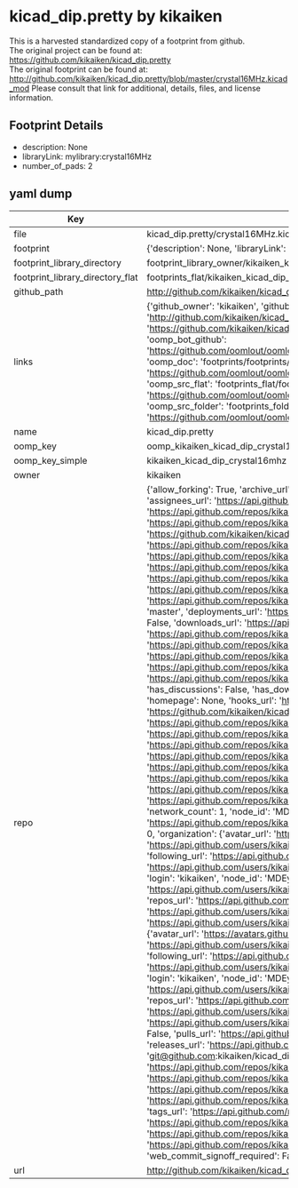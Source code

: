 # kicad_dip.pretty by kikaiken  
This is a harvested standardized copy of a footprint from github.  
The original project can be found at:  
https://github.com/kikaiken/kicad_dip.pretty  
The original footprint can be found at:
http://github.com/kikaiken/kicad_dip.pretty/blob/master/crystal16MHz.kicad_mod
Please consult that link for additional, details, files, and license information.  
## Footprint Details
* description: None  
* libraryLink: mylibrary:crystal16MHz  
* number_of_pads: 2  
## yaml dump  
| Key | Value |  
| --- | --- |  
| file | kicad_dip.pretty/crystal16MHz.kicad_mod |  
| footprint | {'description': None, 'libraryLink': 'mylibrary:crystal16MHz', 'number_of_pads': 2} |  
| footprint_library_directory | footprint_library_owner/kikaiken_kicad_dip.pretty |  
| footprint_library_directory_flat | footprints_flat/kikaiken_kicad_dip_crystal16mhz/working |  
| github_path | http://github.com/kikaiken/kicad_dip.pretty/blob/master/crystal16MHz.kicad_mod |  
| links | {'github_owner': 'kikaiken', 'github_repo_name': 'kicad_dip.pretty', 'github_src': 'http://github.com/kikaiken/kicad_dip.pretty/blob/master/crystal16MHz.kicad_mod', 'github_src_repo': 'https://github.com/kikaiken/kicad_dip.pretty', 'oomp_bot': 'footprints/kikaiken_kicad_dip_crystal16mhz/working', 'oomp_bot_github': 'https://github.com/oomlout/oomlout_oomp_footprint_bot/tree/main/footprints/kikaiken_kicad_dip_crystal16mhz/working', 'oomp_doc': 'footprints/footprints/kikaiken/kicad_dip/crystal16MHz/working/', 'oomp_doc_github': 'https://github.com/oomlout/oomlout_oomp_footprint_doc/tree/main/footprints/footprints/kikaiken/kicad_dip/crystal16MHz/working', 'oomp_src_flat': 'footprints_flat/footprints_flat/kikaiken_kicad_dip_crystal16mhz/working', 'oomp_src_flat_github': 'https://github.com/oomlout/oomlout_oomp_footprint_src/tree/main/footprints_flat/kikaiken_kicad_dip_crystal16mhz/working', 'oomp_src_folder': 'footprints_folder/footprints_folder/kikaiken/kicad_dip/crystal16MHz/working', 'oomp_src_folder_github': 'https://github.com/oomlout/oomlout_oomp_footprint_src/tree/main/footprints_folder/kikaiken/kicad_dip/crystal16MHz/working'} |  
| name | kicad_dip.pretty |  
| oomp_key | oomp_kikaiken_kicad_dip_crystal16mhz |  
| oomp_key_simple | kikaiken_kicad_dip_crystal16mhz |  
| owner | kikaiken |  
| repo | {'allow_forking': True, 'archive_url': 'https://api.github.com/repos/kikaiken/kicad_dip.pretty/{archive_format}{/ref}', 'archived': False, 'assignees_url': 'https://api.github.com/repos/kikaiken/kicad_dip.pretty/assignees{/user}', 'blobs_url': 'https://api.github.com/repos/kikaiken/kicad_dip.pretty/git/blobs{/sha}', 'branches_url': 'https://api.github.com/repos/kikaiken/kicad_dip.pretty/branches{/branch}', 'clone_url': 'https://github.com/kikaiken/kicad_dip.pretty.git', 'collaborators_url': 'https://api.github.com/repos/kikaiken/kicad_dip.pretty/collaborators{/collaborator}', 'comments_url': 'https://api.github.com/repos/kikaiken/kicad_dip.pretty/comments{/number}', 'commits_url': 'https://api.github.com/repos/kikaiken/kicad_dip.pretty/commits{/sha}', 'compare_url': 'https://api.github.com/repos/kikaiken/kicad_dip.pretty/compare/{base}...{head}', 'contents_url': 'https://api.github.com/repos/kikaiken/kicad_dip.pretty/contents/{+path}', 'contributors_url': 'https://api.github.com/repos/kikaiken/kicad_dip.pretty/contributors', 'created_at': '2016-02-15T13:36:42Z', 'default_branch': 'master', 'deployments_url': 'https://api.github.com/repos/kikaiken/kicad_dip.pretty/deployments', 'description': None, 'disabled': False, 'downloads_url': 'https://api.github.com/repos/kikaiken/kicad_dip.pretty/downloads', 'events_url': 'https://api.github.com/repos/kikaiken/kicad_dip.pretty/events', 'fork': False, 'forks': 1, 'forks_count': 1, 'forks_url': 'https://api.github.com/repos/kikaiken/kicad_dip.pretty/forks', 'full_name': 'kikaiken/kicad_dip.pretty', 'git_commits_url': 'https://api.github.com/repos/kikaiken/kicad_dip.pretty/git/commits{/sha}', 'git_refs_url': 'https://api.github.com/repos/kikaiken/kicad_dip.pretty/git/refs{/sha}', 'git_tags_url': 'https://api.github.com/repos/kikaiken/kicad_dip.pretty/git/tags{/sha}', 'git_url': 'git://github.com/kikaiken/kicad_dip.pretty.git', 'has_discussions': False, 'has_downloads': True, 'has_issues': True, 'has_pages': False, 'has_projects': True, 'has_wiki': True, 'homepage': None, 'hooks_url': 'https://api.github.com/repos/kikaiken/kicad_dip.pretty/hooks', 'html_url': 'https://github.com/kikaiken/kicad_dip.pretty', 'id': 51757841, 'is_template': False, 'issue_comment_url': 'https://api.github.com/repos/kikaiken/kicad_dip.pretty/issues/comments{/number}', 'issue_events_url': 'https://api.github.com/repos/kikaiken/kicad_dip.pretty/issues/events{/number}', 'issues_url': 'https://api.github.com/repos/kikaiken/kicad_dip.pretty/issues{/number}', 'keys_url': 'https://api.github.com/repos/kikaiken/kicad_dip.pretty/keys{/key_id}', 'labels_url': 'https://api.github.com/repos/kikaiken/kicad_dip.pretty/labels{/name}', 'language': None, 'languages_url': 'https://api.github.com/repos/kikaiken/kicad_dip.pretty/languages', 'license': None, 'merges_url': 'https://api.github.com/repos/kikaiken/kicad_dip.pretty/merges', 'milestones_url': 'https://api.github.com/repos/kikaiken/kicad_dip.pretty/milestones{/number}', 'mirror_url': None, 'name': 'kicad_dip.pretty', 'network_count': 1, 'node_id': 'MDEwOlJlcG9zaXRvcnk1MTc1Nzg0MQ==', 'notifications_url': 'https://api.github.com/repos/kikaiken/kicad_dip.pretty/notifications{?since,all,participating}', 'open_issues': 0, 'open_issues_count': 0, 'organization': {'avatar_url': 'https://avatars.githubusercontent.com/u/17247325?v=4', 'events_url': 'https://api.github.com/users/kikaiken/events{/privacy}', 'followers_url': 'https://api.github.com/users/kikaiken/followers', 'following_url': 'https://api.github.com/users/kikaiken/following{/other_user}', 'gists_url': 'https://api.github.com/users/kikaiken/gists{/gist_id}', 'gravatar_id': '', 'html_url': 'https://github.com/kikaiken', 'id': 17247325, 'login': 'kikaiken', 'node_id': 'MDEyOk9yZ2FuaXphdGlvbjE3MjQ3MzI1', 'organizations_url': 'https://api.github.com/users/kikaiken/orgs', 'received_events_url': 'https://api.github.com/users/kikaiken/received_events', 'repos_url': 'https://api.github.com/users/kikaiken/repos', 'site_admin': False, 'starred_url': 'https://api.github.com/users/kikaiken/starred{/owner}{/repo}', 'subscriptions_url': 'https://api.github.com/users/kikaiken/subscriptions', 'type': 'Organization', 'url': 'https://api.github.com/users/kikaiken'}, 'owner': {'avatar_url': 'https://avatars.githubusercontent.com/u/17247325?v=4', 'events_url': 'https://api.github.com/users/kikaiken/events{/privacy}', 'followers_url': 'https://api.github.com/users/kikaiken/followers', 'following_url': 'https://api.github.com/users/kikaiken/following{/other_user}', 'gists_url': 'https://api.github.com/users/kikaiken/gists{/gist_id}', 'gravatar_id': '', 'html_url': 'https://github.com/kikaiken', 'id': 17247325, 'login': 'kikaiken', 'node_id': 'MDEyOk9yZ2FuaXphdGlvbjE3MjQ3MzI1', 'organizations_url': 'https://api.github.com/users/kikaiken/orgs', 'received_events_url': 'https://api.github.com/users/kikaiken/received_events', 'repos_url': 'https://api.github.com/users/kikaiken/repos', 'site_admin': False, 'starred_url': 'https://api.github.com/users/kikaiken/starred{/owner}{/repo}', 'subscriptions_url': 'https://api.github.com/users/kikaiken/subscriptions', 'type': 'Organization', 'url': 'https://api.github.com/users/kikaiken'}, 'private': False, 'pulls_url': 'https://api.github.com/repos/kikaiken/kicad_dip.pretty/pulls{/number}', 'pushed_at': '2016-02-15T14:04:23Z', 'releases_url': 'https://api.github.com/repos/kikaiken/kicad_dip.pretty/releases{/id}', 'size': 0, 'ssh_url': 'git@github.com:kikaiken/kicad_dip.pretty.git', 'stargazers_count': 0, 'stargazers_url': 'https://api.github.com/repos/kikaiken/kicad_dip.pretty/stargazers', 'statuses_url': 'https://api.github.com/repos/kikaiken/kicad_dip.pretty/statuses/{sha}', 'subscribers_count': 2, 'subscribers_url': 'https://api.github.com/repos/kikaiken/kicad_dip.pretty/subscribers', 'subscription_url': 'https://api.github.com/repos/kikaiken/kicad_dip.pretty/subscription', 'svn_url': 'https://github.com/kikaiken/kicad_dip.pretty', 'tags_url': 'https://api.github.com/repos/kikaiken/kicad_dip.pretty/tags', 'teams_url': 'https://api.github.com/repos/kikaiken/kicad_dip.pretty/teams', 'temp_clone_token': None, 'topics': [], 'trees_url': 'https://api.github.com/repos/kikaiken/kicad_dip.pretty/git/trees{/sha}', 'updated_at': '2016-02-15T13:36:42Z', 'url': 'https://api.github.com/repos/kikaiken/kicad_dip.pretty', 'visibility': 'public', 'watchers': 0, 'watchers_count': 0, 'web_commit_signoff_required': False} |  
| url | http://github.com/kikaiken/kicad_dip.pretty |  

